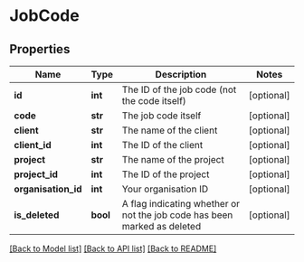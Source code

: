 # JobCode

## Properties
Name | Type | Description | Notes
------------ | ------------- | ------------- | -------------
**id** | **int** | The ID of the job code (not the code itself) | [optional] 
**code** | **str** | The job code itself | [optional] 
**client** | **str** | The name of the client | [optional] 
**client_id** | **int** | The ID of the client | [optional] 
**project** | **str** | The name of the project | [optional] 
**project_id** | **int** | The ID of the project | [optional] 
**organisation_id** | **int** | Your organisation ID | [optional] 
**is_deleted** | **bool** | A flag indicating whether or not the job code has been marked as deleted | [optional] 

[[Back to Model list]](../README.md#documentation-for-models) [[Back to API list]](../README.md#documentation-for-api-endpoints) [[Back to README]](../README.md)


